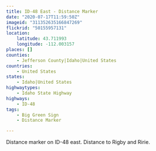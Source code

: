 ```yaml
---
title: ID-48 East - Distance Marker
date: "2020-07-17T11:59:50Z"
imageid: "311352635166847269"
flickrid: "50155957131"
location:
    latitude: 43.711993
    longitude: -112.003157
places: []
counties:
    - Jefferson County|Idaho|United States
countries:
    - United States
states:
    - Idaho|United States
highwaytypes:
    - Idaho State Highway
highways:
    - ID-48
tags:
    - Big Green Sign
    - Distance Marker

---
```

Distance marker on ID-48 east.  Distance to Rigby and Ririe.